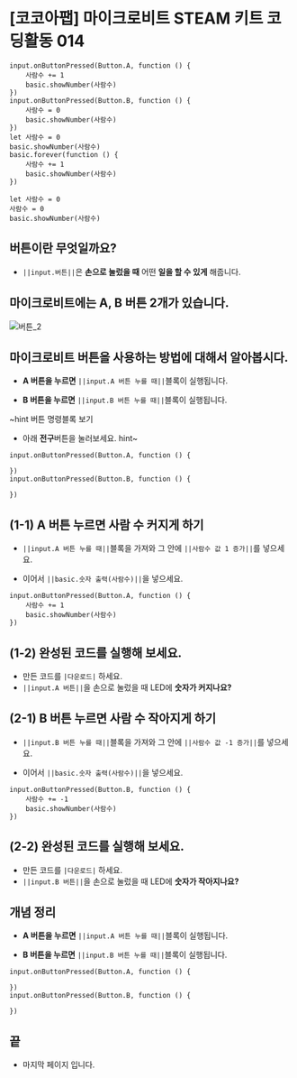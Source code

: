 # [코코아팹] 마이크로비트 STEAM 키트 코딩활동 014

```ghost
input.onButtonPressed(Button.A, function () {
    사람수 += 1
    basic.showNumber(사람수)
})
input.onButtonPressed(Button.B, function () {
    사람수 = 0
    basic.showNumber(사람수)
})
let 사람수 = 0
basic.showNumber(사람수)
basic.forever(function () {
    사람수 += 1
    basic.showNumber(사람수)
})

```

```template
let 사람수 = 0
사람수 = 0
basic.showNumber(사람수)
```

## 버튼이란 무엇일까요?
* ``||input.버튼||``은 **손으로 눌렀을 때** 어떤 **일을 할 수 있게** 해줍니다.

## 마이크로비트에는 A, B 버튼 2개가 있습니다.
![버튼_2](https://github.com/kocoasolution/mytutorial/assets/170903760/4f8a9f9e-e1e2-480f-863c-7c3a1cb115b2)

## 마이크로비트 버튼을 사용하는 방법에 대해서 알아봅시다.
*  **A 버튼을 누르면** ``||input.A 버튼 누를 때||``블록이 실행됩니다.

*  **B 버튼을 누르면** ``||input.B 버튼 누를 때||``블록이 실행됩니다.

~hint 버튼 명령블록 보기
* 아래 **전구**버튼을 눌러보세요.
hint~

```blocks
input.onButtonPressed(Button.A, function () {

})
input.onButtonPressed(Button.B, function () {
    
})
```

## (1-1) A 버튼 누르면 사람 수 커지게 하기 
* ``||input.A 버튼 누를 때||``블록을 가져와 그 안에 ``||사람수 값 1 증가||``를 넣으세요.

* 이어서 ``||basic.숫자 출력(사람수)||``을 넣으세요.

```blocks
input.onButtonPressed(Button.A, function () {
    사람수 += 1
    basic.showNumber(사람수)
})
```



## (1-2) 완성된 코드를 실행해 보세요.
* 만든 코드를 ``|다운로드|`` 하세요.
* ``||input.A 버튼||``을 손으로 눌렀을 때 LED에 **숫자가 커지나요?**

## (2-1) B 버튼 누르면 사람 수 작아지게 하기
* ``||input.B 버튼 누를 때||``블록을 가져와 그 안에 ``||사람수 값 -1 증가||``를 넣으세요.

* 이어서 ``||basic.숫자 출력(사람수)||``을 넣으세요.

```blocks
input.onButtonPressed(Button.B, function () {
    사람수 += -1
    basic.showNumber(사람수)
})
```

## (2-2) 완성된 코드를 실행해 보세요.
* 만든 코드를 ``|다운로드|`` 하세요.
* ``||input.B 버튼||``을 손으로 눌렀을 때 LED에 **숫자가 작아지나요?**


## 개념 정리
* **A 버튼을 누르면** ``||input.A 버튼 누를 때||``블록이 실행됩니다.

* **B 버튼을 누르면** ``||input.B 버튼 누를 때||``블록이 실행됩니다.

```blocks
input.onButtonPressed(Button.A, function () {

})
input.onButtonPressed(Button.B, function () {
    
})
```

## 끝
* 마지막 페이지 입니다.

